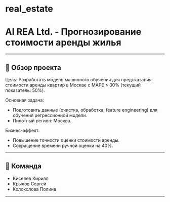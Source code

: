 # real_estate
# **AI REA Ltd. - Прогнозирование стоимости аренды жилья**  

---

## **📌 Обзор проекта**  
Цель: Разработать модель машинного обучения для предсказания стоимости аренды квартир в Москве с MAPE ≤ 30% (текущий показатель: 50%).  

Основная задача:  
- Подготовить данные (очистка, обработка, feature engineering) для обучения регрессионной модели.  
- Пилотный регион: Москва.  

Бизнес-эффект:  
- Повышение точности оценки стоимости аренды.  
- Сокращение времени ручной оценки на 40%.  

---

## 👥 Команда  
- Киселев Кирилл
- Крылов Сергей
- Колоколова Полина
---

